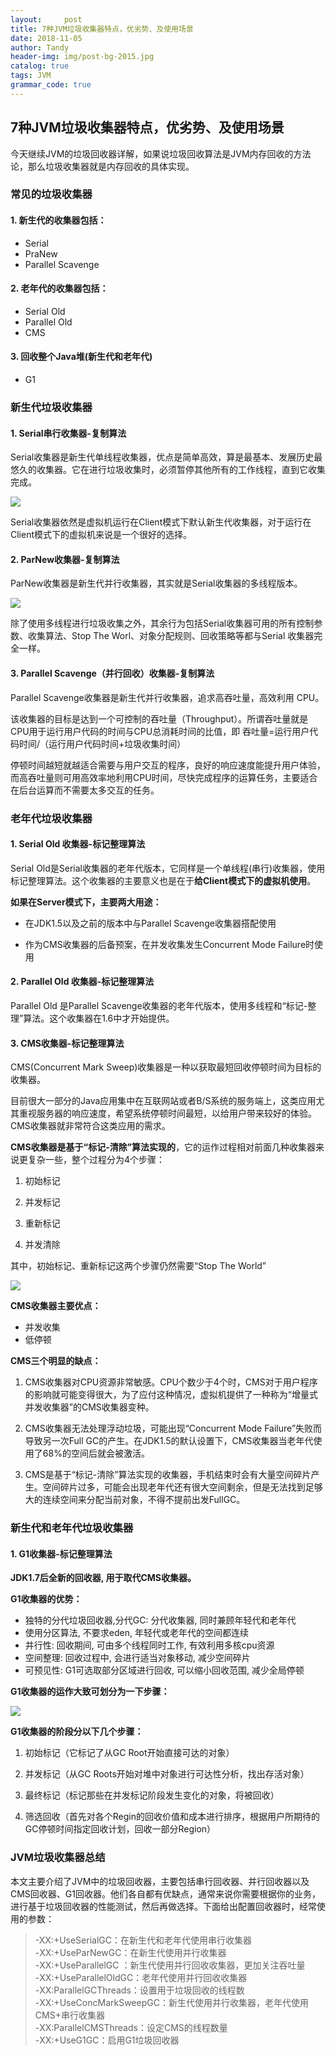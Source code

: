 ```yaml
---
layout:     post
title: 7种JVM垃圾收集器特点，优劣势、及使用场景
date: 2018-11-05
author: Tandy
header-img: img/post-bg-2015.jpg
catalog: true
tags: JVM
grammar_code: true
---
```

## 7种JVM垃圾收集器特点，优劣势、及使用场景

今天继续JVM的垃圾回收器详解，如果说垃圾回收算法是JVM内存回收的方法论，那么垃圾收集器就是内存回收的具体实现。

### 常见的垃圾收集器
 #### 1. 新生代的收集器包括：
 
 - Serial
 - PraNew
 - Parallel Scavenge
 
 #### 2. 老年代的收集器包括：
 
 - Serial Old
 - Parallel Old
 - CMS
 
 #### 3. 回收整个Java堆(新生代和老年代)
 
 - G1
 
### 新生代垃圾收集器
 #### 1. Serial串行收集器-复制算法
 
 Serial收集器是新生代单线程收集器，优点是简单高效，算是最基本、发展历史最悠久的收集器。它在进行垃圾收集时，必须暂停其他所有的工作线程，直到它收集完成。
 
 ![](https://raw.githubusercontent.com/tanzhouwen/tanzhouwen.github.io/master/images/jvm-gc-Serial-collector.jpg)
 
 Serial收集器依然是虚拟机运行在Client模式下默认新生代收集器，对于运行在Client模式下的虚拟机来说是一个很好的选择。
 
 #### 2. ParNew收集器-复制算法
 
 ParNew收集器是新生代并行收集器，其实就是Serial收集器的多线程版本。
 
  ![](https://raw.githubusercontent.com/tanzhouwen/tanzhouwen.github.io/master/images/jvm-gc-ParNew-collector.jpg)
  
  除了使用多线程进行垃圾收集之外，其余行为包括Serial收集器可用的所有控制参数、收集算法、Stop The Worl、对象分配规则、回收策略等都与Serial 收集器完全一样。
 
 #### 3. Parallel Scavenge（并行回收）收集器-复制算法
 
 Parallel Scavenge收集器是新生代并行收集器，追求高吞吐量，高效利用 CPU。

该收集器的目标是达到一个可控制的吞吐量（Throughput）。所谓吞吐量就是CPU用于运行用户代码的时间与CPU总消耗时间的比值，即 吞吐量=运行用户代码时间/（运行用户代码时间+垃圾收集时间）

停顿时间越短就越适合需要与用户交互的程序，良好的响应速度能提升用户体验，而高吞吐量则可用高效率地利用CPU时间，尽快完成程序的运算任务，主要适合在后台运算而不需要太多交互的任务。
 
### 老年代垃圾收集器
 #### 1. Serial Old 收集器-标记整理算法
 
 Serial Old是Serial收集器的老年代版本，它同样是一个单线程(串行)收集器，使用标记整理算法。这个收集器的主要意义也是在于**给Client模式下的虚拟机使用**。

 **如果在Server模式下，主要两大用途：**

 - 在JDK1.5以及之前的版本中与Parallel Scavenge收集器搭配使用

 - 作为CMS收集器的后备预案，在并发收集发生Concurrent Mode Failure时使用
 
 #### 2. Parallel Old 收集器-标记整理算法
 
 Parallel Old 是Parallel Scavenge收集器的老年代版本，使用多线程和“标记-整理”算法。这个收集器在1.6中才开始提供。
 
 #### 3. CMS收集器-标记整理算法
 
 CMS(Concurrent Mark Sweep)收集器是一种以获取最短回收停顿时间为目标的收集器。

 目前很大一部分的Java应用集中在互联网站或者B/S系统的服务端上，这类应用尤其重视服务器的响应速度，希望系统停顿时间最短，以给用户带来较好的体验。CMS收集器就非常符合这类应用的需求。

 **CMS收集器是基于“标记-清除”算法实现的**，它的运作过程相对前面几种收集器来说更复杂一些，整个过程分为4个步骤：

 1. 初始标记

 2. 并发标记

 3. 重新标记

 4. 并发清除

 其中，初始标记、重新标记这两个步骤仍然需要“Stop The World”
 
 ![](https://raw.githubusercontent.com/tanzhouwen/tanzhouwen.github.io/master/images/jvm-gc-CMS-collector.jpg)
 
 **CMS收集器主要优点：**

  - 并发收集
  - 低停顿
  
 **CMS三个明显的缺点：**

 1. CMS收集器对CPU资源非常敏感。CPU个数少于4个时，CMS对于用户程序的影响就可能变得很大，为了应付这种情况，虚拟机提供了一种称为“增量式并发收集器”的CMS收集器变种。

 2. CMS收集器无法处理浮动垃圾，可能出现“Concurrent Mode Failure”失败而导致另一次Full GC的产生。在JDK1.5的默认设置下，CMS收集器当老年代使用了68%的空间后就会被激活。

 3. CMS是基于“标记-清除”算法实现的收集器，手机结束时会有大量空间碎片产生。空间碎片过多，可能会出现老年代还有很大空间剩余，但是无法找到足够大的连续空间来分配当前对象，不得不提前出发FullGC。

### 新生代和老年代垃圾收集器
 #### 1. G1收集器-标记整理算法
 
 **JDK1.7后全新的回收器, 用于取代CMS收集器。**

 **G1收集器的优势：**

  - 独特的分代垃圾回收器,分代GC: 分代收集器, 同时兼顾年轻代和老年代
  - 使用分区算法, 不要求eden, 年轻代或老年代的空间都连续
  - 并行性: 回收期间, 可由多个线程同时工作, 有效利用多核cpu资源
  - 空间整理: 回收过程中, 会进行适当对象移动, 减少空间碎片
  - 可预见性: G1可选取部分区域进行回收, 可以缩小回收范围, 减少全局停顿
 
 **G1收集器的运作大致可划分为一下步骤：**
 
 ![](https://raw.githubusercontent.com/tanzhouwen/tanzhouwen.github.io/master/images/jvm-gc-G1-collector.jpg)
 
 **G1收集器的阶段分以下几个步骤：**

  1. 初始标记（它标记了从GC Root开始直接可达的对象）

  2. 并发标记（从GC Roots开始对堆中对象进行可达性分析，找出存活对象）

  3. 最终标记（标记那些在并发标记阶段发生变化的对象，将被回收）

  4. 筛选回收（首先对各个Regin的回收价值和成本进行排序，根据用户所期待的GC停顿时间指定回收计划，回收一部分Region）
 
### JVM垃圾收集器总结

本文主要介绍了JVM中的垃圾回收器，主要包括串行回收器、并行回收器以及CMS回收器、G1回收器。他们各自都有优缺点，通常来说你需要根据你的业务，进行基于垃圾回收器的性能测试，然后再做选择。下面给出配置回收器时，经常使用的参数：
>-XX:+UseSerialGC：在新生代和老年代使用串行收集器<br>
>-XX:+UseParNewGC：在新生代使用并行收集器<br>
>-XX:+UseParallelGC ：新生代使用并行回收收集器，更加关注吞吐量<br>
>-XX:+UseParallelOldGC：老年代使用并行回收收集器<br>
>-XX:ParallelGCThreads：设置用于垃圾回收的线程数<br>
>-XX:+UseConcMarkSweepGC：新生代使用并行收集器，老年代使用CMS+串行收集器<br>
>-XX:ParallelCMSThreads：设定CMS的线程数量<br>
>-XX:+UseG1GC：启用G1垃圾回收器

